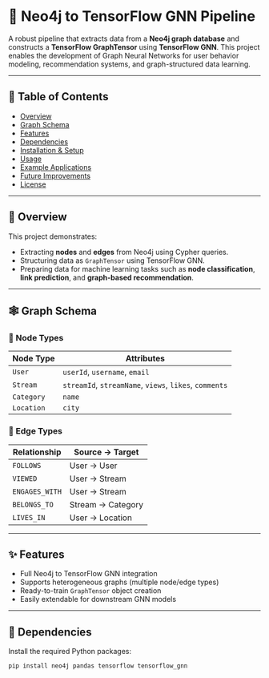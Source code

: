 # 🚀 Neo4j to TensorFlow GNN Pipeline

A robust pipeline that extracts data from a **Neo4j graph database** and constructs a **TensorFlow GraphTensor** using **TensorFlow GNN**. This project enables the development of Graph Neural Networks for user behavior modeling, recommendation systems, and graph-structured data learning.

---

## 📌 Table of Contents

- [Overview](#overview)
- [Graph Schema](#graph-schema)
- [Features](#features)
- [Dependencies](#dependencies)
- [Installation & Setup](#installation--setup)
- [Usage](#usage)
- [Example Applications](#example-applications)
- [Future Improvements](#future-improvements)
- [License](#license)

---

## 🧠 Overview

This project demonstrates:

- Extracting **nodes** and **edges** from Neo4j using Cypher queries.
- Structuring data as `GraphTensor` using TensorFlow GNN.
- Preparing data for machine learning tasks such as **node classification**, **link prediction**, and **graph-based recommendation**.

---

## 🕸️ Graph Schema

### 🧩 Node Types

| Node Type  | Attributes                            |
|------------|----------------------------------------|
| `User`     | `userId`, `username`, `email`          |
| `Stream`   | `streamId`, `streamName`, `views`, `likes`, `comments` |
| `Category` | `name`                                 |
| `Location` | `city`                                 |

### 🔗 Edge Types

| Relationship        | Source → Target     |
|---------------------|---------------------|
| `FOLLOWS`           | User → User         |
| `VIEWED`            | User → Stream       |
| `ENGAGES_WITH`      | User → Stream       |
| `BELONGS_TO`        | Stream → Category   |
| `LIVES_IN`          | User → Location     |

---

## ✨ Features

- Full Neo4j to TensorFlow GNN integration
- Supports heterogeneous graphs (multiple node/edge types)
- Ready-to-train `GraphTensor` object creation
- Easily extendable for downstream GNN models

---

## 🧱 Dependencies

Install the required Python packages:

```bash
pip install neo4j pandas tensorflow tensorflow_gnn

